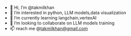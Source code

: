 - 👋 Hi, I’m @takmilkhan
- 👀 I’m interested in python, LLM models,data visualization 
- 🌱 I’m currently learning langchain,vertexAI
- 💞️ I’m looking to collaborate on LLM models training
- 📫 reach me @takmilkhan@gmail.com

<!---
takmilkhan/takmilkhan is a ✨ special ✨ repository because its `README.md` (this file) appears on your GitHub profile.
You can click the Preview link to take a look at your changes.
--->
